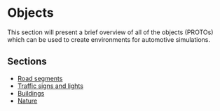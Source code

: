 # Objects

This section will present a brief overview of all of the objects (PROTOs) which
can be used to create environments for automotive simulations.

## Sections
- [Road segments](road-segments.md)
- [Traffic signs and lights](traffic-signs-and-lights.md)
- [Buildings](buildings.md)
- [Nature](nature.md)
